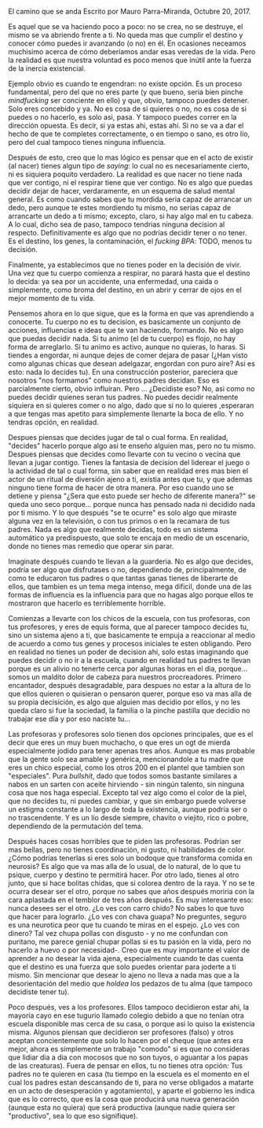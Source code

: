 El camino que se anda
Escrito por Mauro Parra-Miranda, Octubre 20, 2017. 

Es aquel que se va haciendo poco a poco: no se crea, no se destruye, el
mismo se va abriendo frente a ti. No queda mas que cumplir el destino y
conocer cómo puedes ir avanzando (o no) en él. En ocasiones neceamos
muchisimo acerca de cómo deberiamos andar esas veredas de la vida. Pero
la realidad es que nuestra voluntad es poco menos que inútil ante la
fuerza de la inercia existencial.

Ejemplo obvio es cuando te engendran: no existe opción. Es un proceso
fundamental, pero del que no eres parte (y que bueno, seria bien pinche
*mindfucking* ser conciente en ello) y que, obvio, tampoco puedes
detener. Solo eres concebido y ya. No es cosa de si quieres o no, no es
cosa de si puedes o no hacerlo, es solo asi, pasa. Y tampoco puedes
correr en la dirección opuesta. Es decir, si ya estas ahi, estas ahi. Si
no se va a dar el hecho de que te completes correctamente, o en tiempo o
sano, es otro lío, pero del cual tampoco tienes ninguna influencia.

Después de esto, creo que lo mas lógico es pensar que en el acto de
existir (al nacer) tienes algun tipo de *saying*: lo cual no es
necesariamente cierto, ni es siquiera poquito verdadero. La realidad es
que nacer no tiene nada que ver contigo, ni el respirar tiene que ver
contigo. No es algo que puedas decidir dejar de hacer, verdaramente, en
un esquema de salud mental general. Es como cuando sabes que tu mordida
seria capaz de arrancar un dedo, pero aunque te estes mordiendo tu
mismo, no serias capaz de arrancarte un dedo a ti mismo; excepto, claro,
si hay algo mal en tu cabeza. A lo cual, dicho sea de paso, tampoco
tendrias ninguna decision al respecto. Definitivamente es algo que no
podrías decidir tener o no tener. Es el destino, los genes, la
contaminación, el *fucking BPA*: TODO, menos tu decisión.

Finalmente, ya establecimos que no tienes poder en la decisión de vivir.
Una vez que tu cuerpo comienza a respirar, no parará hasta que el
destino lo decida: ya sea por un accidente, una enfermedad, una caida o
simplemente, como broma del destino, en un abrir y cerrar de ojos en el
mejor momento de tu vida.

Pensemos ahora en lo que sigue, que es la forma en que vas aprendiendo a
conocerte. Tu cuerpo no es tu decision, es basicamente un conjunto de
acciones, influencias e ideas que te van haciendo, formando. No es algo
que puedas decidir nada. Si tu animo (el de tu cuerpo) es flojo, no hay
forma de arreglarlo. Si tu animo es activo, aunque no quieras, lo haras.
Si tiendes a engordar, ni aunque dejes de comer dejara de pasar (¿Han
visto como algunas chicas que desean adelgazar, engordan con puro aire?
Asi es esto: nada lo decides tu). En una construcción posterior,
pareciera que nosotros "nos formamos" como nuestros padres decidan. Eso
es parcialmente cierto, obvio influiran. Pero ... ¿Decidiste eso? No,
asi como no puedes decidir quienes seran tus padres. No puedes decidir
realmente siquiera en si quieres comer o no algo, dado que si no lo
quieres ,esperaran a que tengas mas apetito para simplemente llenarte la
boca de ello. Y no tendras opción, en realidad.

Despues piensas que decides jugar de tal o cual forma. En realidad,
"decides" hacerlo porque algo asi te enseño alguien mas, pero no tu
mismo. Despues piensas que decides como llevarte con tu vecino o vecina
que llevan a jugar contigo. Tienes la fantasia de decision del liderear
el juego o la actividad de tal o cual forma, sin saber que en realidad
eres mas bien el actor de un ritual de diversión ajeno a ti, existia
antes que tu, y que ademas ninguno tiene forma de hacer de otra manera.
Por eso cuando uno se detiene y piensa "¿Sera que esto puede ser hecho
de diferente manera?" se queda uno seco porque... porque nunca has
pensado nada ni decidido nada por ti mismo. Y lo que después "se te
ocurre" es solo algo que miraste alguna vez en la televisión, o con tus
primos o en la recamara de tus padres. Nada es algo que realmente
decidas, todo es un sistema automático ya predispuesto, que solo te
encaja en medio de un escenario, donde no tienes mas remedio que operar
sin parar.

Imaginate después cuando te llevan a la guarderia. No es algo que
decides, podría ser algo que disfrutases o no, dependiendo de,
principalmente, de como te educaron tus padres o que tantas ganas tienes
de liberarte de ellos, que tambien es un tema mega intenso, mega
dificil, donde una de las formas de influencia es la influencia para que
no hagas algo porque ellos te mostraron que hacerlo es terriblemente
horrible.

Comienzas a llevarte con los chicos de la escuela, con tus profesoras,
con tus profesores, y eres de equis forma, que al parecer tampoco
decides tu, sino un sistema ajeno a ti, que basicamente te empuja a
reaccionar al medio de acuerdo a como tus genes y procesos iniciales te
esten obligando. Pero en realidad no tienes un poder de decision ahi,
solo estas imaginando que puedes decidir o no ir a la escuela, cuando en
realidad tus padres te llevan porque es un alivio no tenerte cerca por
algunas horas en el dia, porque... somos un maldito dolor de cabeza para
nuestros procreadores. Primero encantador, después desagradable, para
despues no estar a la altura de lo que ellos quieren o quisieran o
pensaron querer, porque eso va mas alla de su propia decisición, es algo
que alguien mas decidio por ellos, y no les queda claro si fue la
sociedad, la familia o la pinche pastilla que decidio no trabajar ese
día y por eso naciste tu...

Las profesoras y profesores solo tienen dos opciones principales, que es
el decir que eres un muy buen muchacho, o que eres un ogt de mierda
especialmente jodido para tener apenas tres años. Aunque es mas probable
que la gente solo sea amable y genérica, mencionandole a tu madre que
eres un chico especial, como los otros 200 en el plantel que tambien son
"especiales". Pura *bullshit*, dado que todos somos bastante similares a
nabos en un sarten con aceite hirviendo - sin ningún talento, sin
ninguna cosa que nos haga especial. Excepto tal vez algo como el color
de la piel, que no decides tu, ni puedes cambiar, y que sin embargo
puede volverse un estigma constante a lo largo de toda la existencia,
aunque podría ser o no trascendente. Y es un lío desde siempre, chavito
o viejito, rico o pobre, dependiendo de la permutación del tema.

Después haces cosas horribles que te piden las profesoras. Podrían ser
mas bellas, pero no tienes coordinación, ni gusto, ni habilidades de
color. ¿Cómo podrías tenerlas si eres solo un bodoque que transforma
comida en neurosis? Es algo que va mas alla de lo usual, de lo natural,
de lo que tu psique, cuerpo y destino te permitirá hacer. Por otro lado,
tienes al otro junto, que si hace bolitas chidas, que si colorea dentro
de la raya. Y no se te ocurra desear ser el otro, porque no sabes que
años después moriria con la cara aplastada en el temblor de tres años
después. Es muy interesante eso: nunca desees ser el otro. ¿Lo ves con
carro chido? No sabes lo que tuvo que hacer para lograrlo. ¿Lo ves con
chava guapa? No preguntes, seguro es una neurotica peor que tu cuando te
miras en el espejo. ¿Lo ves con dinero? Tal vez chupa pollas con
disgusto - y no me confundan con puritano, me parece genial chupar
pollas si es tu pasión en la vida, pero no hacerlo a huevo o por
necesidad-. Creo que es muy importante el valor de aprender a no desear
la vida ajena, especialmente cuando te das cuenta que el destino es una
fuerza que solo puedes orientar para joderte a ti mismo. Sin mencionar
que desear lo ajeno no lleva a nada mas que a la desorientación del
medio que *holdea* los pedazos de tu alma (que tampoco decidiste tener
tu).

Poco después, ves a los profesores. Ellos tampoco decidieron estar ahi,
la mayoría cayo en ese tugurio llamado colegio debido a que no tenían
otra escuela disponible mas cerca de su casa, o porque asi lo quiso la
existencia misma. Algunos piensan que decidieron ser profesores (falso)
y otros aceptan concientemente que solo lo hacen por el cheque (que
antes era mejor, ahora es simplemente un trabajo "comodo" si es que no
consideras que lidiar dia a dia con mocosos que no son tuyos, o aguantar
a los papas de las creaturas). Fuera de pensar en ellos, tu no tienes
otra opción: Tus padres no te quieren en casa (tu tiempo en la escuela
es el momento en el cual los padres estan descansando de ti, para no
verse obligados a matarte en un acto de desesperación y agotamiento), y
aparte el gobierno les indica que es lo correcto, que es la cosa que
producirá una nueva generación (aunque esta no quiera) que será
productiva (aunque nadie quiera ser "productivo", sea lo que eso
signifique).
